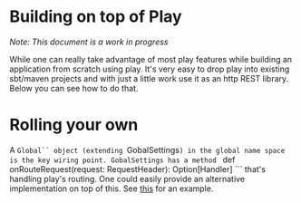 # Building on top of Play

_Note: This document is a work in progress_

While one can really take advantage of most play features while building an application from scratch using play. It's very easy to drop play into existing sbt/maven projects and with just a little work use it as an http REST library. Below you can see how to do that.

# Rolling your own

A ```Global`` object (extending ```GobalSettings```) in the global name space is the key wiring point. GobalSettings has a method ``` def onRouteRequest(request: RequestHeader): Option[Handler] ``` that's handling play's routing. One could easily provide an alternative implementation on top of this. See [this](https://github.com/typesafehub/play2-mini/blob/master/src/main/scala/com/typesafe/play/mini/Setup.scala) for an example.